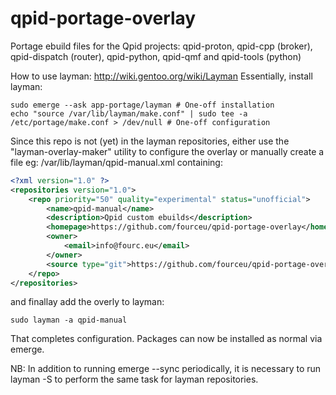 # qpid-portage-overlay
Portage ebuild files for the Qpid projects: qpid-proton, qpid-cpp (broker), qpid-dispatch (router), qpid-python, qpid-qmf and qpid-tools (python)

How to use layman: http://wiki.gentoo.org/wiki/Layman
Essentially, install layman:
```Shell
sudo emerge --ask app-portage/layman # One-off installation
echo "source /var/lib/layman/make.conf" | sudo tee -a /etc/portage/make.conf > /dev/null # One-off configuration
```
Since this repo is not (yet) in the layman repositories, either use the "layman-overlay-maker" utility to configure the overlay or manually create a file eg: /var/lib/layman/qpid-manual.xml containing:
```xml
<?xml version="1.0" ?>
<repositories version="1.0">
    <repo priority="50" quality="experimental" status="unofficial">
        <name>qpid-manual</name>
        <description>Qpid custom ebuilds</description>
        <homepage>https://github.com/fourceu/qpid-portage-overlay</homepage>
        <owner>
            <email>info@fourc.eu</email>
        </owner>
        <source type="git">https://github.com/fourceu/qpid-portage-overlay.git</source>
    </repo>
</repositories>
```
and finallay add the overly to layman:
```Shell
sudo layman -a qpid-manual
```

That completes configuration. Packages can now be installed as normal via emerge.

NB: In addition to running emerge --sync periodically, it is necessary to run layman -S to perform the same task for layman repositories.

